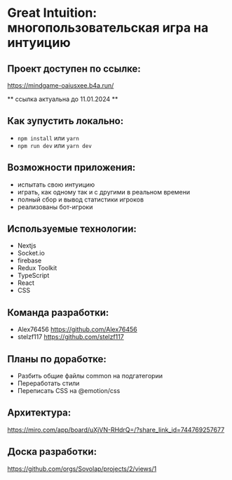 # Great Intuition: многопользовательская игра на интуицию

## Проект доступен по ссылке:

https://mindgame-oaiusxee.b4a.run/

** ссылка актуальна до 11.01.2024 **

## Как зупустить локально:

- `npm install` или `yarn`
- `npm run dev` или `yarn dev`

## Возможности приложения:

- испытать свою интуицию
- играть, как одному так и с другими в реальном времени
- полный сбор и вывод статистики игроков
- реализованы бот-игроки

## Используемые технологии:

- Nextjs
- Socket.io
- firebase
- Redux Toolkit
- TypeScript
- React
- CSS

## Команда разработки:

- Alex76456 https://github.com/Alex76456
- stelzf117 https://github.com/stelzf117

## Планы по доработке:

- Разбить общие файлы common на подгатегории
- Переработать стили
- Переписать CSS на @emotion/css

## Архитектура:

https://miro.com/app/board/uXjVN-RHdrQ=/?share_link_id=744769257677

## Доска разработки:

https://github.com/orgs/Sovolap/projects/2/views/1
